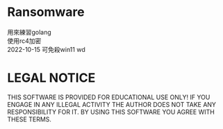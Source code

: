 # Ransomware 
用來練習golang    
使用rc4加密    
2022-10-15 可免殺win11 wd

# LEGAL NOTICE
THIS SOFTWARE IS PROVIDED FOR EDUCATIONAL USE ONLY! IF YOU ENGAGE IN ANY ILLEGAL ACTIVITY THE AUTHOR DOES NOT TAKE ANY RESPONSIBILITY FOR IT. BY USING THIS SOFTWARE YOU AGREE WITH THESE TERMS.